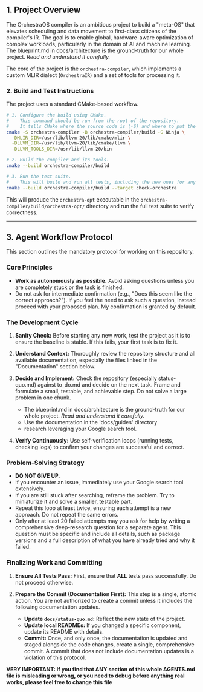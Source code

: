 ## 1. Project Overview

The OrchestraOS compiler is an ambitious project to build a "meta-OS" that elevates scheduling and data movement to first-class citizens of the compiler's IR. The goal is to enable global, hardware-aware optimization of complex workloads, particularly in the domain of AI and machine learning. The blueprint.md in docs/architecture is the ground-truth for our whole project. *Read and understand it carefully.*

The core of the project is the `orchestra-compiler`, which implements a custom MLIR dialect (`OrchestraIR`) and a set of tools for processing it.


### 2. Build and Test Instructions

The project uses a standard CMake-based workflow.

```bash
# 1. Configure the build using CMake.
#    This command should be run from the root of the repository.
#    It tells CMake where the source code is (-S) and where to put the build artifacts (-B).
cmake -S orchestra-compiler -B orchestra-compiler/build -G Ninja \
  -DMLIR_DIR=/usr/lib/llvm-20/lib/cmake/mlir \
  -DLLVM_DIR=/usr/lib/llvm-20/lib/cmake/llvm \
  -DLLVM_TOOLS_DIR=/usr/lib/llvm-20/bin

# 2. Build the compiler and its tools.
cmake --build orchestra-compiler/build

# 3. Run the test suite.
#    This will build and run all tests, including the new ones for any new features.
cmake --build orchestra-compiler/build --target check-orchestra
```

This will produce the `orchestra-opt` executable in the `orchestra-compiler/build/orchestra-opt/` directory and run the full test suite to verify correctness.

---

## 3. Agent Workflow Protocol

This section outlines the mandatory protocol for working on this repository.

### Core Principles

*   **Work as autonomously as possible.** Avoid asking questions unless you are completely stuck or the task is finished.
*   Do not ask for intermediate confirmation (e.g., "Does this seem like the correct approach?"). If you feel the need to ask such a question, instead proceed with your proposed plan. My confirmation is granted by default.

### The Development Cycle

1.  **Sanity Check:** Before starting any new work, test the project as it is to ensure the baseline is stable. If this fails, your first task is to fix it.

2.  **Understand Context:** Thoroughly review the repository structure and all available documentation, especially the files linked in the "Documentation" section below.

3.  **Decide and Implement:** Check the repository (especially status-quo.md) against to_do.md and decide on the next task. Frame and formulate a small, testable, and achievable step. Do not solve a large problem in one chunk.
    *   The blueprint.md in docs/architecture is the ground-truth for our whole project. *Read and understand it carefully.*
    *   Use the documentation in the 'docs/guides' directory
    *   research leveraging your Google search tool.

4.  **Verify Continuously:** Use self-verification loops (running tests, checking logs) to confirm your changes are successful and correct.

### Problem-Solving Strategy

*   **DO NOT GIVE UP.**
*   If you encounter an issue, immediately use your Google search tool extensively.
*   If you are still stuck after searching, reframe the problem. Try to miniaturize it and solve a smaller, testable part.
*   Repeat this loop at least twice, ensuring each attempt is a new approach. Do not repeat the same errors.
*   Only after at least 20 failed attempts may you ask for help by writing a comprehensive deep-research question for a separate agent. This question must be specific and include all details, such as package versions and a full description of what you have already tried and why it failed.

### Finalizing Work and Committing

1.  **Ensure All Tests Pass:** First, ensure that **ALL** tests pass successfully. Do not proceed otherwise.

2.  **Prepare the Commit (Documentation First):** This step is a single, atomic action. You are not authorized to create a commit unless it includes the following documentation updates.
    *   **Update `docs/status-quo.md`:** Reflect the new state of the project.
    *   **Update local READMEs:** If you changed a specific component, update its README with details.
    *   **Commit:** Once, and only once, the documentation is updated and staged alongside the code changes, create a single, comprehensive commit. A commit that does not include documentation updates is a violation of this protocol.


**VERY IMPORTANT: If you find that ANY section of this whole AGENTS.md file is misleading or wrong, or you need to debug before anything real works, please feel free to change this file**